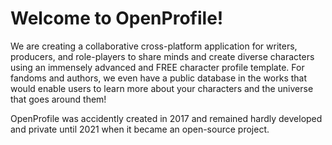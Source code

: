 # Welcome to OpenProfile!
We are creating a collaborative cross-platform application for writers, producers, and role-players to share minds and create diverse characters using an immensely advanced and FREE character profile template. For fandoms and authors, we even have a public database in the works that would enable users to learn more about your characters and the universe that goes around them! 

OpenProfile was accidently created in 2017 and remained hardly developed and private until 2021 when it became an open-source project.
